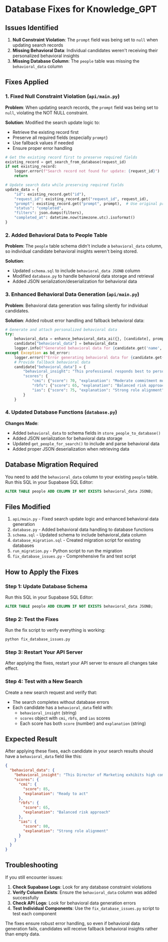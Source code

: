 # Database Fixes for Knowledge_GPT

## Issues Identified

1. **Null Constraint Violation**: The `prompt` field was being set to `null` when updating search records
2. **Missing Behavioral Data**: Individual candidates weren't receiving their personalized behavioral insights
3. **Missing Database Column**: The `people` table was missing the `behavioral_data` column

## Fixes Applied

### 1. Fixed Null Constraint Violation (`api/main.py`)

**Problem**: When updating search records, the `prompt` field was being set to `null`, violating the NOT NULL constraint.

**Solution**: Modified the search update logic to:
- Retrieve the existing record first
- Preserve all required fields (especially `prompt`)
- Use fallback values if needed
- Ensure proper error handling

```python
# Get the existing record first to preserve required fields
existing_record = get_search_from_database(request_id)
if not existing_record:
    logger.error(f"Search record not found for update: {request_id}")
    return

# Update search data while preserving required fields
update_data = {
    "id": existing_record.get("id"),
    "request_id": existing_record.get("request_id", request_id),
    "prompt": existing_record.get("prompt", prompt),  # Use original prompt or fallback
    "status": "completed",
    "filters": json.dumps(filters),
    "completed_at": datetime.now(timezone.utc).isoformat()
}
```

### 2. Added Behavioral Data to People Table

**Problem**: The `people` table schema didn't include a `behavioral_data` column, so individual candidate behavioral insights weren't being stored.

**Solution**: 
- Updated `schema.sql` to include `behavioral_data JSONB` column
- Modified `database.py` to handle behavioral data storage and retrieval
- Added JSON serialization/deserialization for behavioral data

### 3. Enhanced Behavioral Data Generation (`api/main.py`)

**Problem**: Behavioral data generation was failing silently for individual candidates.

**Solution**: Added robust error handling and fallback behavioral data:

```python
# Generate and attach personalized behavioral data
try:
    behavioral_data = enhance_behavioral_data_ai({}, [candidate], prompt)
    candidate["behavioral_data"] = behavioral_data
    logger.info(f"Generated behavioral data for {candidate.get('name', 'Unknown')}")
except Exception as bd_error:
    logger.error(f"Error generating behavioral data for {candidate.get('name', 'Unknown')}: {str(bd_error)}")
    # Provide fallback behavioral data
    candidate["behavioral_data"] = {
        "behavioral_insight": "This professional responds best to personalized engagement...",
        "scores": {
            "cmi": {"score": 70, "explanation": "Moderate commitment momentum"},
            "rbfs": {"score": 65, "explanation": "Balanced risk approach"},
            "ias": {"score": 75, "explanation": "Strong role alignment"}
        }
    }
```

### 4. Updated Database Functions (`database.py`)

**Changes Made**:
- Added `behavioral_data` to schema fields in `store_people_to_database()`
- Added JSON serialization for behavioral data storage
- Updated `get_people_for_search()` to include and parse behavioral data
- Added proper JSON deserialization when retrieving data

## Database Migration Required

You need to add the `behavioral_data` column to your existing `people` table. Run this SQL in your Supabase SQL Editor:

```sql
ALTER TABLE people ADD COLUMN IF NOT EXISTS behavioral_data JSONB;
```

## Files Modified

1. `api/main.py` - Fixed search update logic and enhanced behavioral data generation
2. `database.py` - Added behavioral data handling to database functions
3. `schema.sql` - Updated schema to include behavioral_data column
4. `database_migration.sql` - Created migration script for existing databases
5. `run_migration.py` - Python script to run the migration
6. `fix_database_issues.py` - Comprehensive fix and test script

## How to Apply the Fixes

### Step 1: Update Database Schema
Run this SQL in your Supabase SQL Editor:
```sql
ALTER TABLE people ADD COLUMN IF NOT EXISTS behavioral_data JSONB;
```

### Step 2: Test the Fixes
Run the fix script to verify everything is working:
```bash
python fix_database_issues.py
```

### Step 3: Restart Your API Server
After applying the fixes, restart your API server to ensure all changes take effect.

### Step 4: Test with a New Search
Create a new search request and verify that:
- The search completes without database errors
- Each candidate has a `behavioral_data` field with:
  - `behavioral_insight` (string)
  - `scores` object with `cmi`, `rbfs`, and `ias` scores
  - Each score has both `score` (number) and `explanation` (string)

## Expected Result

After applying these fixes, each candidate in your search results should have a `behavioral_data` field like this:

```json
{
  "behavioral_data": {
    "behavioral_insight": "This Director of Marketing exhibits high commitment momentum with focused research on marketing automation platforms and ROI measurement tools. Their recent deep-dive sessions on competitive analysis suggest they're moving beyond initial research toward implementation planning.",
    "scores": {
      "cmi": {
        "score": 85,
        "explanation": "Ready to act"
      },
      "rbfs": {
        "score": 65,
        "explanation": "Balanced risk approach"
      },
      "ias": {
        "score": 80,
        "explanation": "Strong role alignment"
      }
    }
  }
}
```

## Troubleshooting

If you still encounter issues:

1. **Check Supabase Logs**: Look for any database constraint violations
2. **Verify Column Exists**: Ensure the `behavioral_data` column was added successfully
3. **Check API Logs**: Look for behavioral data generation errors
4. **Test Individual Components**: Use the `fix_database_issues.py` script to test each component

The fixes ensure robust error handling, so even if behavioral data generation fails, candidates will receive fallback behavioral insights rather than empty data.